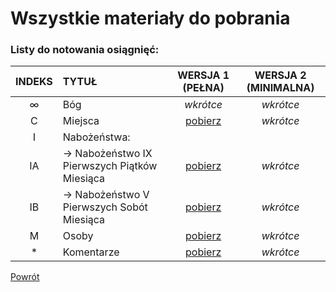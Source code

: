 # Wszystkie materiały do pobrania
### Listy do notowania osiągnięć:

| INDEKS | TYTUŁ | WERSJA 1 (PEŁNA) | WERSJA 2 (MINIMALNA) |
|:---:|:---|:---:|:---:|
| ∞ | Bóg | _wkrótce_ | _wkrótce_ |
| C | Miejsca | [pobierz](../../xx/pdf/lista_v1_c_miejsca.pdf) | _wkrótce_ |
| I | Nabożeństwa: |||
| IA | → Nabożeństwo IX Pierwszych Piątków Miesiąca | [pobierz](../../xx/pdf/lista_v1_i_nabozenstwa_ab.pdf) | _wkrótce_ |
| IB | → Nabożeństwo V Pierwszych Sobót Miesiąca | [pobierz](../../xx/pdf/lista_v1_i_nabozenstwa_ab.pdf) | _wkrótce_ |
| M | Osoby | [pobierz](../../xx/pdf/lista_v1_m_osoby.pdf) | _wkrótce_ |
| \* | Komentarze | [pobierz](../../xx/pdf/lista_v1_komentarze.pdf) | _wkrótce_ |

[Powrót](index.md)
